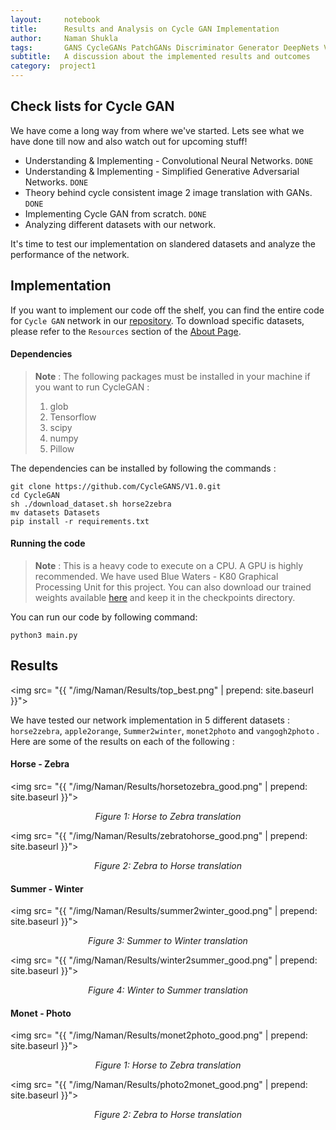 ```yaml
---
layout:     notebook
title:      Results and Analysis on Cycle GAN Implementation
author:     Naman Shukla
tags:       GANS CycleGANs PatchGANs Discriminator Generator DeepNets Vision
subtitle:   A discussion about the implemented results and outcomes
category:  project1
---
```


## Check lists for Cycle GAN

We have come a long way from where we've started. Lets see what we have done till now and also watch out for upcoming stuff!

- Understanding & Implementing - Convolutional Neural Networks. `DONE`
- Understanding & Implementing - Simplified Generative Adversarial Networks. `DONE`
- Theory behind cycle consistent image 2 image translation with GANs. `DONE`
- Implementing Cycle GAN from scratch. `DONE`
- Analyzing different datasets with our network. 

It's time to test our implementation on slandered datasets and analyze the performance of the network. 



## Implementation

If you want to implement our code off the shelf, you can find the entire code for `Cycle GAN` network in our [repository](https://github.com/CycleGANS/V1.0/tree/master/CycleGAN). To download specific datasets, please refer to the `Resources` section of the [About Page](https://cyclegans.github.io/about/). 

#### Dependencies

> **Note** : The following packages must be installed in your machine if you want to run CycleGAN : 
>
> 1. glob
> 2. Tensorflow
> 3. scipy
> 4. numpy
> 5. Pillow

The dependencies can be installed by following the commands :

```
git clone https://github.com/CycleGANS/V1.0.git
cd CycleGAN
sh ./download_dataset.sh horse2zebra
mv datasets Datasets
pip install -r requirements.txt
```



#### Running the code

> **Note** : This is a heavy code to execute on a CPU. A GPU is highly recommended. We have used Blue Waters - K80 Graphical Processing Unit for this project.  You can also download our trained weights available [here](https://uofi.box.com/s/w3o6gnic0uxrrxgo3ugz2f2vq2dj0gev) and keep it in the checkpoints directory. 

You can run our code by following command:

```
python3 main.py
```



## Results

<img src= "{{ "/img/Naman/Results/top_best.png" | prepend: site.baseurl }}">

We have tested our network implementation in 5 different datasets : `horse2zebra`, `apple2orange`, `Summer2winter`, `monet2photo` and `vangogh2photo` . Here are some of the results on each of the following :



#### Horse - Zebra

<img src= "{{ "/img/Naman/Results/horsetozebra_good.png" | prepend: site.baseurl }}">

<center><em>Figure 1: Horse to Zebra translation</em></center>

<img src= "{{ "/img/Naman/Results/zebratohorse_good.png" | prepend: site.baseurl }}">

<center><em>Figure 2: Zebra to Horse translation</em></center>



#### Summer - Winter

<img src= "{{ "/img/Naman/Results/summer2winter_good.png" | prepend: site.baseurl }}">

<center><em>Figure 3: Summer to Winter translation</em></center>

<img src= "{{ "/img/Naman/Results/winter2summer_good.png" | prepend: site.baseurl }}">

<center><em>Figure 4: Winter to Summer translation</em></center>



#### Monet - Photo

<img src= "{{ "/img/Naman/Results/monet2photo_good.png" | prepend: site.baseurl }}">

<center><em>Figure 1: Horse to Zebra translation</em></center>

<img src= "{{ "/img/Naman/Results/photo2monet_good.png" | prepend: site.baseurl }}">

<center><em>Figure 2: Zebra to Horse translation</em></center>